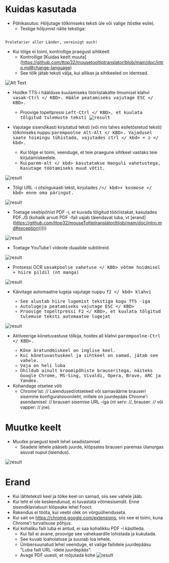 # Kuidas kasutada

- Põhikasutus: Hõljutage tõlkimiseks teksti üle või valige (tõstke esile).
  - Testige hõljumist näite tekstiga:
```console

Proletarier aller Länder, vereinigt euch!

```

  - Kui tõlge ei toimi, kontrollige praegust sihtkeelt
    - Kontrollige [Kuidas keelt muuta] (https://github.com/ttop32/mousetooltiptranslator/blob/main/doc/intro.md#change-language)
    - See tõlk jätab teksti välja, kui allikas ja sihtkeeled on identsed.

![Alt Text](/doc/reagre.gif)


- Hoidke TTS-i häälduse kuulamiseks tööriistakatte ilmumisel klahvi <KBD> vasak-Ctrl </ KBD>. Hääle peatamiseks vajutage <KBD> ESC </ KBD>.
  - Proovige topeltpressi <KBD> Left-Ctrl </ KBD>, et kuulata tõlgitud tulemuste teksti
![result](/doc/20.gif)


- Vajutage sisendikasti kirjutatud teksti (või mis tahes esiletõstetud teksti) tõlkimiseks nuppu <KBD> parempoolne Alt-Alt </ KBD>. Vajadusel saate toimingu tühistada, vajutades <KBD> ctrl </ kbd> + <kbd> z </ kbd>.
  - Kui tõlge ei toimi, veenduge, et teie praegune sihtkeel vastaks teie kirjutamiskeelele.
  - Kui <kbd> parem-alt </ kbd> kasutatakse Hanguli vahetustega,
Kasutage töötamiseks muud võtit.

![result](/doc/11.gif)


- Tõlgi URL -i otsingukasti tekst, kirjutades <Kbd>/</ kbd>+<kbd> kosmose </ kbd> enne oma päringut.

![result](/doc/21.gif)


- Toetage veebipõhist PDF -i, et kuvada tõlgitud tööriistakat, kasutades PDF.JS (kohalik arvuti PDF -fail vajab täiendavat luba, vt [erand] (https://github.com/ttop32/mouseToltiptranslator/blob/main/doc/intro.md#exception)))))

![result](/doc/12.gif)


- Toetage YouTube'i videote duaalide subtiitreid.

![result](/doc/16.gif)


- Protsessi OCR <KBD> vasakpoolse vahetuse </ KBD> võtme hoidmisel + hiire pildil (nt manga)

![result](/doc/15.gif)


- Käivitage automaatne lugeja vajutage nuppu <kbd> f2 </ kbd> klahvi
  - See alustab hiire lugemist tekstiga kogu TTS -iga
  - Autolugeja peatamiseks vajutage <KBD> ESC </ KBD>
  - Proovige topeltpressi <KBD> F2 </ KBD>, et kuulata tõlgitud tulemuse teksti automaatne lugejat

![result](/doc/30.gif)


- Aktiveerige kõnetuvastuse tõlkija, hoides all klahvi <KBD> parempoolne-Ctrl </ KBD>.
  - Kõne äratundmiskeel on inglise keel.
  - Kui kõnetuvastuskeel ja sihtkeel on samad, jätab see vahele.
  - Vaja on heli luba
  - Ühildub ainult kroomipõhiste brauseritega, näiteks Google Chrome, MS-Sing, Vivaldi, Opera, Brave, ARC ja Yandex.
- Kohandage otsetee võti
  - Chrome'ist: // Laiendused/otseteed või samaväärne brauseri sisemine konfiguratsioonileht, millele on juurdepääs Chrome'i asendamisel: // brauseri sisemise URL -iga (nt serv: //, brauser: // või vapper: // jne).
# Muutke keelt
- Muutke praegust keelt lehel seadistamisel
  - Seadete lehele pääseb juurde, klõpsates brauseri paremas ülanurgas asuvat nupul (laiendus).

![result](/doc/14.gif)



# Erand

- Kui lähteteksti keel ja tõlke keel on samad, siis see vahele jääb.
- Kui leht ei ole keskendunud, ei tuvastata võtmesisendit.
Enne sisendklaviatuuri klõpsake lehel Fooct.
- Rakendus ei tööta, kui veebi olek on võrguühenduseta.
- Kui sait on <https://chrome.google.com/extensions>, siis see ei toimi, kuna Chrome'i turvalisuse põhjus.
- Kui kohaliku faili luba ei antud, ei saa kohalikku PDF -i käsitleda.
  - Kui fail ei avane, proovige see vahekaardile lohistada ja kukutada.
  - See kuvab loahoiatuse ja suunab loa lehele.
  - Ümbersuunatud lehel veenduge, et valige failidele juurdepääsu "Luba faili URL -idele juurdepääs".
  - Avage PDF uuesti, et mõjutada kohe
![result](/doc/10.gif)
